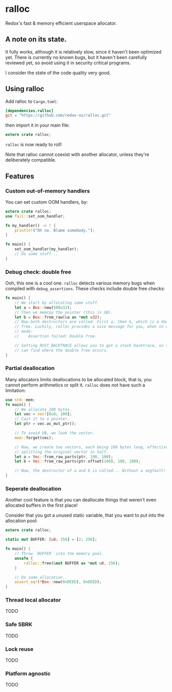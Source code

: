 # ralloc

Redox's fast & memory efficient userspace allocator.

## A note on its state.

It fully works, although it is relatively slow, since it haven't been optimized
yet. There is currently no known bugs, but it haven't been carefully reviewed
yet, so avoid using it in security critical programs.

I consider the state of the code quality very good.

## Using ralloc

Add ralloc to `Cargo.toml`:

```toml
[dependencies.ralloc]
git = "https://github.com/redox-os/ralloc.git"
```

then import it in your main file:

```rust
extern crate ralloc;
```

`ralloc` is now ready to roll!

Note that ralloc cannot coexist with another allocator, unless they're deliberately compatible.

## Features

### Custom out-of-memory handlers

You can set custom OOM handlers, by:

```rust
extern crate ralloc;
use fail::set_oom_handler;

fn my_handler() -> ! {
    println!("Oh no. Blame somebody.");
}

fn main() {
    set_oom_handler(my_handler);
    // Do some stuff...
}
```

### Debug check: double free

Ooh, this one is a cool one. `ralloc` detects various memory bugs when compiled
with `debug_assertions`. These checks include double free checks:

```rust
fn main() {
    // We start by allocating some stuff.
    let a = Box::new(500u32);
    // Then we memcpy the pointer (this is UB).
    let b = Box::from_raw(&a as *mut u32);
    // Now both destructors are called. First a, then b, which is a double
    // free. Luckily, ralloc provides a nice message for you, when in debug
    // mode:
    //    Assertion failed: Double free.

    // Setting RUST_BACKTRACE allows you to get a stack backtrace, so that you
    // can find where the double free occurs.
}
```

### Partial deallocation

Many allocators limits deallocations to be allocated block, that is, you cannot
perform arithmetics or split it. `ralloc` does not have such a limitation:

```rust
use std::mem;
fn main() {
    // We allocate 200 bytes.
    let vec = vec![0u8; 200];
    // Cast it to a pointer.
    let ptr = vec.as_mut_ptr();

    // To avoid UB, we leak the vector.
    mem::forget(vec);

    // Now, we create two vectors, each being 100 bytes long, effectively
    // splitting the original vector in half.
    let a = Vec::from_raw_parts(ptr, 100, 100);
    let b = Vec::from_raw_parts(ptr.offset(100), 100, 100);

    // Now, the destructor of a and b is called... Without a segfault!
}
```

### Seperate deallocation

Another cool feature is that you can deallocate things that weren't even
allocated buffers in the first place!

Consider that you got a unused static variable, that you want to put into the
allocation pool:

```rust
extern crate ralloc;

static mut BUFFER: [u8; 256] = [2; 256];

fn main() {
    // Throw `BUFFER` into the memory pool.
    unsafe {
        ralloc::free(&mut BUFFER as *mut u8, 256);
    }

    // Do some allocation.
    assert_eq!(*Box::new(0xDEED), 0xDEED);
}
```

### Thread local allocator

TODO

### Safe SBRK

TODO

### Lock reuse

TODO

### Platform agnostic

TODO
